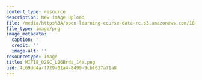 ```yaml
---
content_type: resource
description: New image Upload
file: /media/https%3A/open-learning-course-data-rc.s3.amazonaws.com/18-02sc-multivariable-calculus-fall-2010/4c69dd4af72901a484999cbf637a71a8_MIT18_02SC_L26Brds_14a.png
file_type: image/png
image_metadata:
  caption: ''
  credit: ''
  image-alt: ''
resourcetype: Image
title: MIT18_02SC_L26Brds_14a.png
uid: 4c69dd4a-f729-01a4-8499-9cbf637a71a8
---
```

